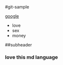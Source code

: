 #git-sample

[google](http://google.com)
* love
* sex
* money

##subheader
### love this md language


